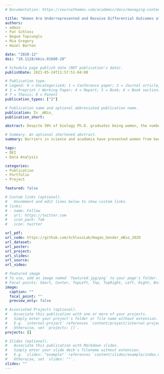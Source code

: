 ```yaml
---
# Documentation: https://sourcethemes.com/academic/docs/managing-content/

title: "Women Are Underrepresented and Receive Differential Outcomes at ASM Journals: a Six-Year Retrospective Analysis"
authors: 
- admin
- Pat Schloss
- Begum Topcuoglu
- Mia Gregory
- Hazel Barton

date: "2020-12"
doi: "10.1128/mbio.01680-20"

# Schedule page publish date (NOT publication's date).
publishDate: 2021-05-24T11:57:51-04:00

# Publication type.
# Legend: 0 = Uncategorized; 1 = Conference paper; 2 = Journal article;
# 3 = Preprint / Working Paper; 4 = Report; 5 = Book; 6 = Book section;
# 7 = Thesis; 8 = Patent
publication_types: ["2"]

# Publication name and optional abbreviated publication name.
publication: In _mBio_
publication_short: 

abstract: Despite 50% of biology Ph.D. graduates being women, the number of women that advance in academia decreases at each level (e.g., from graduate to postdoctorate to tenure track). Recently, scientific societies and publishers have begun examining internal submissions data to evaluate representation and evaluation of women in their peer review processes; however, representation and attitudes differ by scientific field, and to date, no studies have investigated academic publishing in the field of microbiology. Using manuscripts submitted between January 2012 and August 2018 to the 15 journals published by the American Society for Microbiology (ASM), we describe the representation of women at ASM journals and the outcomes of their manuscripts. Senior women authors at ASM journals were underrepresented compared to global and society estimates of microbiology researchers. Additionally, manuscripts submitted by corresponding authors that were women received more negative outcomes than those submitted by men. These negative outcomes were somewhat mediated by whether or not the corresponding author was based in the United States and by the type of institution for United States-based authors. Nonetheless, the pattern for women corresponding authors to receive more negative outcomes on their submitted manuscripts held. We conclude with suggestions to improve the representation of women and decrease structural penalties against women.

# Summary. An optional shortened abstract.
summary: Barriers in science and academia have prevented women from becoming researchers and experts that are viewed as equivalent to their colleagues who are men. We evaluated the participation and success of women researchers at ASM journals to better understand their success in the field of microbiology. We found that women are underrepresented as expert scientists at ASM journals. This is, in part, due to a combination of both low submissions from senior women authors and more negative outcomes on submitted manuscripts for women compared to men.

tags: 
- DEI
- Data Analysis

categories: 
- Publication
- Portfolio
- Project

featured: false

# Custom links (optional).
#   Uncomment and edit lines below to show custom links.
# links:
# - name: Follow
#   url: https://twitter.com
#   icon_pack: fab
#   icon: twitter

url_pdf:
url_code: https://github.com/SchlossLab/Hagan_Gender_mBio_2020
url_dataset:
url_poster:
url_project:
url_slides:
url_source:
url_video:

# Featured image
# To use, add an image named `featured.jpg/png` to your page's folder. 
# Focal points: Smart, Center, TopLeft, Top, TopRight, Left, Right, BottomLeft, Bottom, BottomRight.
image:
  caption: ""
  focal_point: ""
  preview_only: false

# Associated Projects (optional).
#   Associate this publication with one or more of your projects.
#   Simply enter your project's folder or file name without extension.
#   E.g. `internal-project` references `content/project/internal-project/index.md`.
#   Otherwise, set `projects: []`.
projects: []

# Slides (optional).
#   Associate this publication with Markdown slides.
#   Simply enter your slide deck's filename without extension.
#   E.g. `slides: "example"` references `content/slides/example/index.md`.
#   Otherwise, set `slides: ""`.
slides: ""
---
```

